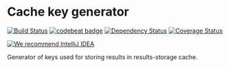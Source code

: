 # Cache key generator 

[![Build Status](https://travis-ci.org/mikealdo/cache-key-generator.svg?branch=master)](https://travis-ci.org/mikealdo/cache-key-generator) 
[![codebeat badge](https://codebeat.co/badges/c936fd08-ba98-4ec7-8189-1825b939097a)](https://codebeat.co/projects/github-com-mikealdo-cache-key-generator) 
[![Dependency Status](https://www.versioneye.com/user/projects/582e9653c8dd3300448f9e91/badge.svg?style=flat-square)](https://www.versioneye.com/user/projects/582e9653c8dd3300448f9e91)
[![Coverage Status](https://coveralls.io/repos/github/mikealdo/cache-key-generator/badge.svg?branch=master)](https://coveralls.io/github/mikealdo/cache-key-generator?branch=master)

[![We recommend IntelliJ IDEA](http://img.teamed.io/intellij-idea-recommend.svg)](https://www.jetbrains.com/idea/)

Generator of keys used for storing results in results-storage cache.
